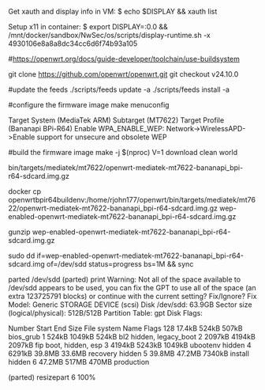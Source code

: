 
Get xauth and display info in VM:
$ echo $DISPLAY && xauth list

Setup x11 in container:
$ export DISPLAY=:0.0 && /mnt/docker/sandbox/NwSec/os/scripts/display-runtime.sh -x 4930106e8a8a8dc34cc6d6f74b93a105

#https://openwrt.org/docs/guide-developer/toolchain/use-buildsystem

git clone https://github.com/openwrt/openwrt.git
git checkout v24.10.0

#update the feeds
./scripts/feeds update -a
./scripts/feeds install -a

#configure the firmware image
make menuconfig

Target System (MediaTek ARM)
Subtarget (MT7622)
Target Profile (Bananapi BPi-R64)
Enable WPA_ENABLE_WEP: Network->WirelessAPD->Enable support for unsecure and obsolete WEP

#build the firmware image
make -j $(nproc) V=1 download clean world
  

bin/targets/mediatek/mt7622/openwrt-mediatek-mt7622-bananapi_bpi-r64-sdcard.img.gz


docker cp openwrtbpir64buildenv:/home/rjohn177/openwrt/bin/targets/mediatek/mt7622/openwrt-mediatek-mt7622-bananapi_bpi-r64-sdcard.img.gz wep-enabled-openwrt-mediatek-mt7622-bananapi_bpi-r64-sdcard.img.gz

gunzip wep-enabled-openwrt-mediatek-mt7622-bananapi_bpi-r64-sdcard.img.gz

sudo dd if=wep-enabled-openwrt-mediatek-mt7622-bananapi_bpi-r64-sdcard.img of=/dev/sdd status=progress bs=1M && sync

parted /dev/sdd
(parted) print
Warning: Not all of the space available to /dev/sdd appears to be used, you can fix the GPT to use all of the space (an extra 123725791 blocks) or continue with the current
setting? 
Fix/Ignore? Fix                                                           
Model: Generic STORAGE DEVICE (scsi)
Disk /dev/sdd: 63.9GB
Sector size (logical/physical): 512B/512B
Partition Table: gpt
Disk Flags: 

Number  Start   End     Size    File system  Name        Flags
128     17.4kB  524kB   507kB                            bios_grub
 1      524kB   1049kB  524kB                bl2         hidden, legacy_boot
 2      2097kB  4194kB  2097kB               fip         boot, hidden, esp
 3      4194kB  5243kB  1049kB               ubootenv    hidden
 4      6291kB  39.8MB  33.6MB               recovery    hidden
 5      39.8MB  47.2MB  7340kB               install     hidden
 6      47.2MB  517MB   470MB                production

(parted) resizepart 6 100%